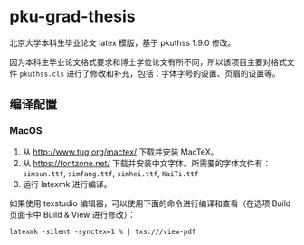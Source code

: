 # pku-grad-thesis

北京大学本科生毕业论文 latex 模版，基于 pkuthss 1.9.0 修改。

因为本科生毕业论文格式要求和博士学位论文有所不同，所以该项目主要对格式文件 `pkuthss.cls` 进行了修改和补充，包括：字体字号的设置、页眉的设置等。

## 编译配置

### MacOS

1. 从 http://www.tug.org/mactex/ 下载并安装 MacTeX。
1. 从 https://fontzone.net/ 下载并安装中文字体。所需要的字体文件有：`simsun.ttf`, `simfang.ttf`, `simhei.ttf`, `KaiTi.ttf`
1. 运行 latexmk 进行编译。

如果使用 texstudio 编辑器，可以使用下面的命令进行编译和查看（在选项 Build 页面卡中 Build & View 进行修改）：

```
latexmk -silent -synctex=1 % | txs:///view-pdf
```


